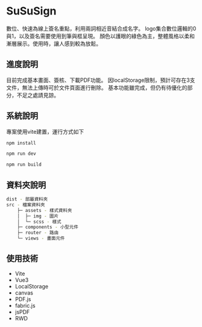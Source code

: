 # SuSuSign
數位、快速為線上簽名重點，利用兩詞相近音結合成名字。
logo集合數位邏輯的0與1，以及簽名需要使用到筆與框呈現。 
顏色以護眼的綠色為主，整體風格以柔和漸層展示。使用時，讓人感到較為放鬆。

## 進度說明
目前完成基本畫面、簽核、下載PDF功能。 
因localStorage限制，預計可存在3支文件，無法上傳時可於文件頁面進行刪除。 
基本功能雖完成，但仍有待優化的部分，不足之處請見諒。

## 系統說明

專案使用vite建置，運行方式如下

```sh
npm install
```

```sh
npm run dev
```

```sh
npm run build
```

## 資料夾說明
```sh
dist - 部屬資料夾
src - 檔案資料夾
    ├─ assets - 樣式資料夾
    │  ├─ img - 圖片
    │  └─ scss - 樣式
    ├─ components - 小型元件
    ├─ router - 路由
    └─ views - 畫面元件
```

## 使用技術
* Vite
* Vue3
* LocalStorage
* canvas
* PDF.js
* fabric.js
* jsPDF
* RWD
